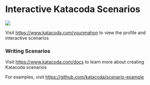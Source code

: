 # Interactive Katacoda Scenarios

[![](http://shields.katacoda.com/katacoda/younmahon/count.svg)](https://www.katacoda.com/younmahon "Get your profile on Katacoda.com")

Visit https://www.katacoda.com/younmahon to view the profile and interactive scenarios

### Writing Scenarios
Visit https://www.katacoda.com/docs to learn more about creating Katacoda scenarios

For examples, visit https://github.com/katacoda/scenario-example
